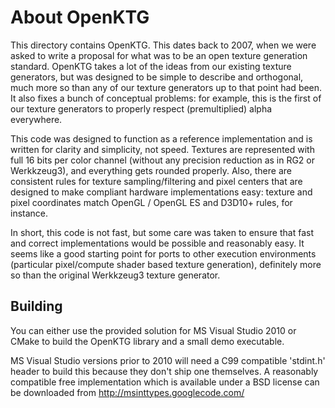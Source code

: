 # About OpenKTG
This directory contains OpenKTG. This dates back to 2007, when we were asked
to write a proposal for what was to be an open texture generation standard.
OpenKTG takes a lot of the ideas from our existing texture generators, but was
designed to be simple to describe and orthogonal, much more so than any of our
texture generators up to that point had been. It also fixes a bunch of
conceptual problems: for example, this is the first of our texture generators
to properly respect (premultiplied) alpha everywhere.

This code was designed to function as a reference implementation and is
written for clarity and simplicity, not speed. Textures are represented with
full 16 bits per color channel (without any precision reduction as in RG2
or Werkkzeug3), and everything gets rounded properly. Also, there are
consistent rules for texture sampling/filtering and pixel centers that are
designed to make compliant hardware implementations easy: texture and pixel
coordinates match OpenGL / OpenGL ES and D3D10+ rules, for instance.

In short, this code is not fast, but some care was taken to ensure that fast
and correct implementations would be possible and reasonably easy. It seems
like a good starting point for ports to other execution environments
(particular pixel/compute shader based texture generation), definitely more so
than the original Werkkzeug3 texture generator.

## Building
You can either use the provided solution for MS Visual Studio 2010 or CMake
to build the OpenKTG library and a small demo executable.

MS Visual Studio versions prior to 2010 will need a C99 compatible 'stdint.h'
header to build this because they don't ship one themselves. A reasonably
compatible free implementation which is available under a BSD license can
be downloaded from http://msinttypes.googlecode.com/
